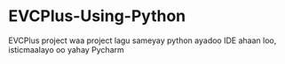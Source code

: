 # EVCPlus-Using-Python
EVCPlus project waa project lagu sameyay python ayadoo IDE ahaan loo, isticmaalayo oo yahay Pycharm

